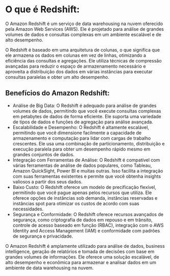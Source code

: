 # O que é Redshift:
O Amazon Redshift é um serviço de data warehousing na nuvem oferecido pela Amazon Web Services (AWS). Ele é projetado para análise de grandes volumes de dados e consultas complexas em um ambiente escalável e de alto desempenho.

O Redshift é baseado em uma arquitetura de colunas, o que significa que ele armazena os dados em colunas em vez de linhas, otimizando a eficiência das consultas e agregações. Ele utiliza técnicas de compressão avançadas para reduzir o espaço de armazenamento necessário e aproveita a distribuição dos dados em várias instâncias para executar consultas paralelas e obter um alto desempenho.

## Benefícios do Amazon Redshift:
- Análise de Big Data: O Redshift é adequado para análise de grandes volumes de dados, permitindo que você execute consultas complexas em petabytes de dados de forma eficiente. Ele suporta uma variedade de tipos de dados e funções de agregação para análise avançada.
- Escalabilidade e Desempenho: O Redshift é altamente escalável, permitindo que você dimensione facilmente a capacidade de armazenamento e computação para lidar com cargas de trabalho crescentes. Ele usa uma combinação de particionamento, distribuição e execução paralela para obter um desempenho rápido mesmo em grandes conjuntos de dados.
- Integração com Ferramentas de Análise: O Redshift é compatível com várias ferramentas de análise de dados populares, como Tableau, Amazon QuickSight, Power BI e muitas outras. Isso facilita a integração com suas ferramentas existentes e permite que você obtenha insights valiosos a partir dos seus dados.
- Baixo Custo: O Redshift oferece um modelo de precificação flexível, permitindo que você pague apenas pelos recursos que utiliza. Ele oferece opções de instâncias sob demanda, instâncias reservadas e instâncias spot para otimizar os custos de acordo com suas necessidades.
- Segurança e Conformidade: O Redshift oferece recursos avançados de segurança, como criptografia de dados em repouso e em trânsito, controle de acesso baseado em função (RBAC), integração com o AWS Identity and Access Management (IAM) e conformidade com padrões de segurança e privacidade.

O Amazon Redshift é amplamente utilizado para análise de dados, business intelligence, geração de relatórios e tomada de decisões com base em grandes volumes de informações. Ele oferece uma solução escalável, de alto desempenho e econômica para armazenar e analisar dados em um ambiente de data warehousing na nuvem.
